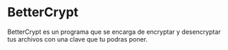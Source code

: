 # BetterCrypt
BetterCrypt es un programa que se encarga de encryptar y desencryptar tus archivos con una clave que tu podras poner.

